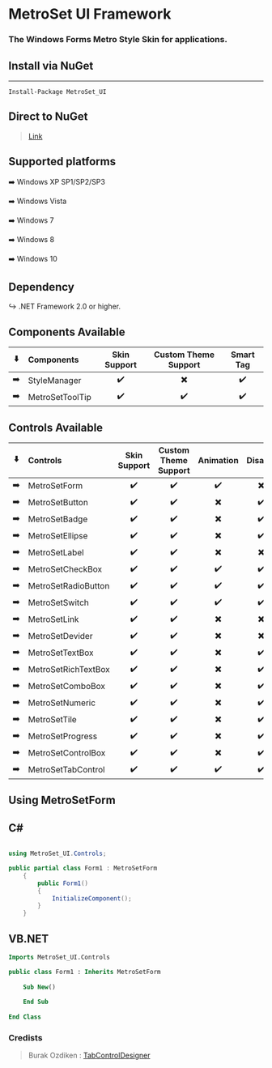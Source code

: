 MetroSet UI Framework
=====================
### The Windows Forms Metro Style Skin for applications.

## 

## Install via NuGet
------------------
    Install-Package MetroSet_UI

## Direct to NuGet

> [Link](https://www.nuget.org/packages/MetroSet_UI/)

## 

Supported platforms
-------------------
:arrow_right: Windows XP SP1/SP2/SP3

:arrow_right: Windows Vista

:arrow_right: Windows 7

:arrow_right: Windows 8

:arrow_right: Windows 10

## 

Dependency
------------
:arrow_right_hook: .NET Framework 2.0 or higher.

## 

## Components Available

:arrow_down: | Components | Skin Support | Custom Theme Support | Smart Tag
:---:|:---|:---:|:---:|:---:|
:arrow_right: | StyleManager |:heavy_check_mark:|:heavy_multiplication_x:|:heavy_check_mark:
:arrow_right: | MetroSetToolTip |:heavy_check_mark:|:heavy_check_mark:|:heavy_check_mark:

## 

## Controls Available


:arrow_down: | Controls | Skin Support | Custom Theme Support | Animation | Disable | Custom Smart Tags
:---:|:---|:---:|:---:|:---:|:---:|:---:|
:arrow_right: | MetroSetForm |:heavy_check_mark:|:heavy_check_mark:|:heavy_check_mark:|:heavy_multiplication_x:|:heavy_multiplication_x:
:arrow_right: | MetroSetButton |:heavy_check_mark:|:heavy_check_mark:|:heavy_multiplication_x:|:heavy_check_mark:|:heavy_check_mark:
:arrow_right: | MetroSetBadge |:heavy_check_mark:|:heavy_check_mark:|:heavy_multiplication_x:|:heavy_check_mark:|:heavy_check_mark:
:arrow_right: | MetroSetEllipse |:heavy_check_mark:|:heavy_check_mark:|:heavy_multiplication_x:|:heavy_check_mark:|:heavy_check_mark:
:arrow_right: | MetroSetLabel |:heavy_check_mark:|:heavy_check_mark:|:heavy_multiplication_x:|:heavy_multiplication_x:|:heavy_check_mark:
:arrow_right: | MetroSetCheckBox |:heavy_check_mark:|:heavy_check_mark:|:heavy_check_mark:|:heavy_check_mark:|:heavy_check_mark:
:arrow_right: | MetroSetRadioButton |:heavy_check_mark:|:heavy_check_mark:|:heavy_check_mark:|:heavy_check_mark:|:heavy_check_mark:
:arrow_right: | MetroSetSwitch |:heavy_check_mark:|:heavy_check_mark:|:heavy_check_mark:|:heavy_check_mark:|:heavy_check_mark:
:arrow_right: | MetroSetLink |:heavy_check_mark:|:heavy_check_mark:|:heavy_multiplication_x:|:heavy_multiplication_x:|:heavy_check_mark:
:arrow_right: | MetroSetDevider |:heavy_check_mark:|:heavy_check_mark:|:heavy_multiplication_x:|:heavy_multiplication_x:|:heavy_check_mark:
:arrow_right: | MetroSetTextBox |:heavy_check_mark:|:heavy_check_mark:|:heavy_multiplication_x:|:heavy_check_mark:|:heavy_check_mark:
:arrow_right: | MetroSetRichTextBox |:heavy_check_mark:|:heavy_check_mark:|:heavy_multiplication_x:|:heavy_check_mark:|:heavy_check_mark:
:arrow_right: | MetroSetComboBox |:heavy_check_mark:|:heavy_check_mark:|:heavy_multiplication_x:|:heavy_check_mark:|:heavy_check_mark:
:arrow_right: | MetroSetNumeric |:heavy_check_mark:|:heavy_check_mark:|:heavy_multiplication_x:|:heavy_check_mark:|:heavy_check_mark:
:arrow_right: | MetroSetTile |:heavy_check_mark:|:heavy_check_mark:|:heavy_multiplication_x:|:heavy_check_mark:|:heavy_check_mark:
:arrow_right: | MetroSetProgress |:heavy_check_mark:|:heavy_check_mark:|:heavy_multiplication_x:|:heavy_check_mark:|:heavy_check_mark:
:arrow_right: | MetroSetControlBox |:heavy_check_mark:|:heavy_check_mark:|:heavy_multiplication_x:|:heavy_check_mark:|:heavy_check_mark:
:arrow_right: | MetroSetTabControl |:heavy_check_mark:|:heavy_check_mark:|:heavy_check_mark:|:heavy_check_mark:|:heavy_multiplication_x:

## 

## Using MetroSetForm


## C#

```cs

using MetroSet_UI.Controls;

public partial class Form1 : MetroSetForm
    {
        public Form1()
        {
            InitializeComponent();
        }
    }

```

## VB.NET

```vb
Imports MetroSet_UI.Controls

public class Form1 : Inherits MetroSetForm
    
    Sub New()
    
    End Sub
    
End Class
```
### Credists

>  Burak Ozdiken : [TabControlDesigner](https://www.codeproject.com/Articles/38014/KRBTabControl)


